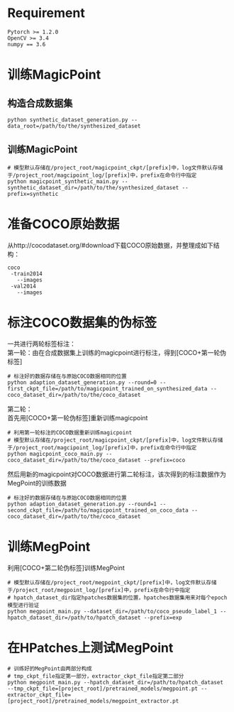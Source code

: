 # Requirement
```
Pytorch >= 1.2.0
OpenCV >= 3.4
numpy == 3.6
```

# 训练MagicPoint
## 构造合成数据集
```
python synthetic_dataset_generation.py --data_root=/path/to/the/synthesized_dataset
```

## 训练MagicPoint
```
# 模型默认存储在/project_root/magicpoint_ckpt/[prefix]中，log文件默认存储于/project_root/magcipoint_log/[prefix]中，prefix在命令行中指定
python magicpoint_synthetic_main.py --synthetic_dataset_dir=/path/to/the/synthesized_dataset --prefix=synthetic
```  

# 准备COCO原始数据
从http://cocodataset.org/#download下载COCO原始数据，并整理成如下结构：  
```
coco
 -train2014
   --images
 -val2014
   --images
```

# 标注COCO数据集的伪标签  
一共进行两轮标签标注：  
第一轮：由在合成数据集上训练的magicpoint进行标注，得到[COCO+第一轮伪标签]  
```
# 标注好的数据存储在与原始COCO数据相同的位置
python adaption_dataset_generation.py --round=0 --first_ckpt_file=/path/to/magicpoint_trained_on_synthesized_data --coco_dataset_dir=/path/to/the/coco_dataset
```  

第二轮：  
首先用[COCO+第一轮伪标签]重新训练magicpoint
```
# 利用第一轮标注的COCO数据重新训练magicpoint
# 模型默认存储在/project_root/magicpoint_ckpt/[prefix]中，log文件默认存储于/project_root/magcipoint_log/[prefix]中，prefix在命令行中指定
python magicpoint_coco_main.py --coco_dataset_dir=/path/to/the/coco_dataset --prefix=coco
```  
然后用新的magicpoint对COCO数据进行第二轮标注，该次得到的标注数据作为MegPoint的训练数据  
```
# 标注好的数据存储在与原始COCO数据相同的位置
python adaption_dataset_generation.py --round=1 --second_ckpt_file=/path/to/magicpoint_trained_on_coco_data --coco_dataset_dir=/path/to/the/coco_dataset
```

# 训练MegPoint
利用[COCO+第二轮伪标签]训练MegPoint
```
# 模型默认存储在/project_root/megpoint_ckpt/[prefix]中，log文件默认存储于/project_root/megpoint_log/[prefix]中，prefix在命令行中指定
# hpatch_dataset_dir指定hpatches数据集的位置，hpatches数据集用来对每个epoch模型进行验证
python megpoint_main.py --dataset_dir=/path/to/coco_pseudo_label_1 --hpatch_dataset_dir=/path/to/hpatch_dataset --prefix=exp
```

# 在HPatches上测试MegPoint
```
# 训练好的MegPoint由两部分构成
# tmp_ckpt_file指定第一部分，extractor_ckpt_file指定第二部分
python megpoint_main.py --hpatch_dataset_dir=/path/to/hpatch_dataset  --tmp_ckpt_file=[project_root]/pretrained_models/megpoint.pt --extractor_ckpt_file=[project_root]/pretrained_models/megpoint_extractor.pt
```


    